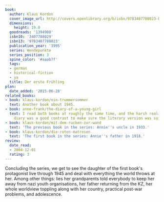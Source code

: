 ```yaml
---
book:
  author: Klaus Kordon
  cover_image_url: http://covers.openlibrary.org/b/isbn/9783407788023-L.jpg
  dimensions:
    height: 19.0
  goodreads: '1394908'
  isbn10: '3407788029'
  isbn13: '9783407788023'
  publication_year: '1995'
  series: Wendepunkte
  series_position: 3
  spine_color: '#aaab7f'
  tags:
  - german
  - historical-fiction
  - ya
  title: Der erste Frühling
plan:
  date_added: '2015-06-28'
related_books:
- book: klaus-kordon/ein-trummersommer
  text: Another book about 1945.
- book: anne-frank/the-diary-of-a-young-girl
  text: I read both books at roughly the same time, and the harsh reality of Anne's
    diary was a good contrast to make sure the literary version was suitably serious.
- book: klaus-kordon/mit-dem-rucken-zur-wand
  text: 'The previous book in the series: Annie''s uncle in 1933.'
- book: klaus-kordon/die-roten-matrosen
  text: 'The first book in the series: Annie''s father in 1918.'
review:
  date_read:
  - 2004-12-01
  rating: 3
---
```


Concluding the series, we get to see the daughter of the first book's protagonist live through 1945 and deal with
everything the world throws at her. Among other things: lies her grandparents told everybody to keep her away from nazi
youth organisations, her father returning from the KZ, her whole worldview toppling along with her country, practical
post-war problems, and adolescence.
